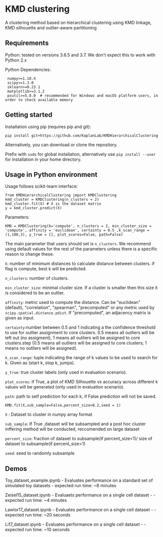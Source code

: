 # KMD clustering
A clustering method based on hierarchical clustering using KMD linkage, KMD silhouette and outlier-aware partitioning

 ## Requirements 
Python: tested on versions 3.6.5 and 3.7. We don't expect this to work with Python 2.x

Python Dependencies:
```
 numpy>=1.18.4
 scipy>=1.3.0
 sklearn>=0.23.1
 matplotlib>=3.1.2
 psutil>=5.8.0  # recommended for Windows and macOS platform users, in order to check available memory 
 ```

## Getting started
Installation using pip (requires pip and git):
```
pip install git+https://github.com/KaplanLab/KMDHierarchicalClustering
```
Alternatively, you can download or clone the repository.

Prefix with `sudo` for global installation, alternatively use `pip install --user` for installation in your home directory.

## Usage in Python environment 

Usage follows scikit-learn interface:

```
from KMDHierarchicalClustering import KMDClustering
kmd_cluster = KMDClustering(n_clusters = 2)
kmd_cluster.fit(X) # X is the dataset matrix
y = kmd_cluster.predict(X)
```

Parameters:

```
KMD = KMDClustering(k='compute', n_clusters = 2, min_cluster_size = 'compute', affinity = 'euclidean', certainty = 0.5 ,k_scan_range = (1,100,3), y_true = [], plot_scores=False, path=False)
```

The main parameter that users should set is `n_clusters`. We recommend using default values for the rest of the parameters unless there is a specific reason to change these.
 
`k`: number of minimum distances to calculate distance between clusters. if flag is compute, best k will be predicted.

`n_clusters`: number of clusters.

`min_cluster_size`: minimal cluster size. If a cluster is smaller then this size it is considered to be an outlier.

`affinity`: metric used to compute the distance. Can be "euclidean" (default), "correlation", "spearman", "precomputed"
    or any metric used by `scipy.spatial.distance.pdist`. If "precomputed", an adjacency matrix is given as input.
    
`certainty`:number between 0.5 and 1 indicating a the confidence threshold to use for outlier assignment to core clusters. 0.5 means all outliers will be left out (no assigment), 1 means all outliers will be assigned to core clusters.step (0.5 means all outliers will be assigned to core clusters; 1 means no outliers will be assigned).

`k_scan_range`: tuple indicating the range of k values to be used to search for k. Given as (start k, stop k, jumps).

`y_true`: true cluster labels (only used in evaluation scenario).

`plot_scores`: if True, a plot of KMD Silhouette vs accuracy across different k values will be generated (only used in evaluation scenario).

`path`: path to self prediction for each k, if False prediction will not be saved.

```
KMD.fit(X,sub_sample=False,percent_size=0.2,seed = 1)
```
`X` : Dataset to cluster in numpy array format 

`sub_sample`: If True ,dataset will be subsampled and a post hoc cluster inffering method will be conducted, reccomended on large dataset 

`percent_size`: fraction of dataset to subsample(if percent_size<1)/ size of dataset to subsample(if percent_size>1)

`seed`: seed to randomly subsample 


## Demos 

Toy_dataset_example.ipynb - Evaluates performance on a standard set of simulated toy datasets - expected run time: ~8 minutes

Zeisel15_dataset.ipynb - Evaluaets performance on a single cell dataset - - expected run time: ~4 minutes

Lawlor17_dataset.ipynb - Evaluates performance on a single cell dataset - - expected run time: ~20 seconds

Li17_dataset.ipynb - Evaluates performance on a single cell dataset - - expected run time: ~10 seconds

